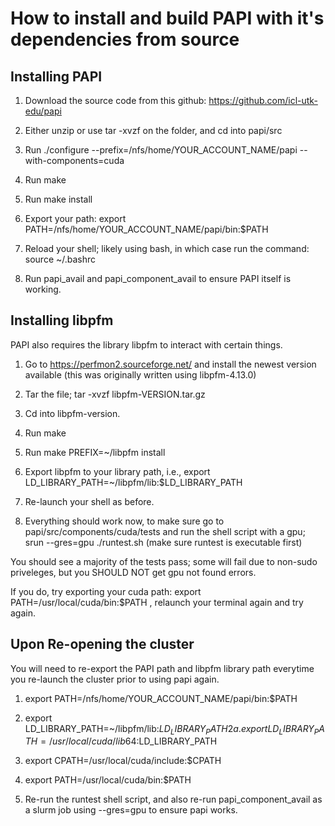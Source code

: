# How to install and build PAPI with it's dependencies from source

## Installing PAPI

1. Download the source code from this github: https://github.com/icl-utk-edu/papi

2. Either unzip or use tar -xvzf on the folder, and cd into papi/src

3. Run ./configure --prefix=/nfs/home/YOUR_ACCOUNT_NAME/papi --with-components=cuda

4. Run make

5. Run make install

6. Export your path: export PATH=/nfs/home/YOUR_ACCOUNT_NAME/papi/bin:$PATH

7. Reload your shell; likely using bash, in which case run the command: source ~/.bashrc

8. Run papi_avail and papi_component_avail to ensure PAPI itself is working.

## Installing libpfm

PAPI also requires the library libpfm to interact with certain things.

1. Go to https://perfmon2.sourceforge.net/ and install the newest version available (this was originally written using libpfm-4.13.0)

2. Tar the file; tar -xvzf libpfm-VERSION.tar.gz

3. Cd into libpfm-version.

4. Run make

5. Run make PREFIX=~/libpfm install

6. Export libpfm to your library path, i.e., export LD_LIBRARY_PATH=~/libpfm/lib:$LD_LIBRARY_PATH

7. Re-launch your shell as before.

8. Everything should work now, to make sure go to papi/src/components/cuda/tests and run the shell script with a gpu; srun --gres=gpu ./runtest.sh (make sure runtest is executable first)

You should see a majority of the tests pass; some will fail due to non-sudo priveleges, but you SHOULD NOT get gpu not found errors. 

If you do, try exporting your cuda path: export PATH=/usr/local/cuda/bin:$PATH , relaunch your terminal again and try again.

## Upon Re-opening the cluster

You will need to re-export the PAPI path and libpfm library path everytime you re-launch the cluster prior to using papi again.

1. export PATH=/nfs/home/YOUR_ACCOUNT_NAME/papi/bin:$PATH

2. export LD_LIBRARY_PATH=~/libpfm/lib:$LD_LIBRARY_PATH
2a. export LD_LIBRARY_PATH=/usr/local/cuda/lib64:$LD_LIBRARY_PATH

3. export CPATH=/usr/local/cuda/include:$CPATH

4. export PATH=/usr/local/cuda/bin:$PATH

5. Re-run the runtest shell script, and also re-run papi_component_avail as a slurm job using --gres=gpu to ensure papi works.

